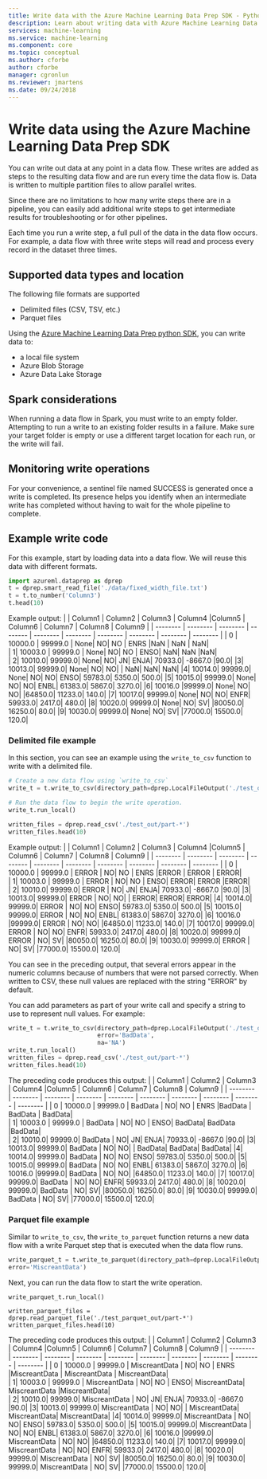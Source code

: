 ```yaml
---
title: Write data with the Azure Machine Learning Data Prep SDK - Python
description: Learn about writing data with Azure Machine Learning Data Prep SDK. You can write out data at any point in a data flow, and to files in any of our supported locations (local file system, Azure Blob Storage, and Azure Data Lake Storage).
services: machine-learning
ms.service: machine-learning
ms.component: core
ms.topic: conceptual
ms.author: cforbe
author: cforbe
manager: cgronlun
ms.reviewer: jmartens
ms.date: 09/24/2018
---
```

# Write data using the Azure Machine Learning Data Prep SDK
You can write out data at any point in a data flow. These writes are added as steps to the resulting data flow and are run every time the data flow is. Data is written to multiple partition files to allow parallel writes.

Since there are no limitations to how many write steps there are in a pipeline, you can easily add additional write steps to get intermediate results for troubleshooting or for other pipelines. 

Each time you run a write step, a full pull of the data in the data flow occurs. For example, a data flow with three write steps will read and process every record in the dataset three times.

## Supported data types and location

The following file formats are supported
-	Delimited files (CSV, TSV, etc.)
-	Parquet files

Using the [Azure Machine Learning Data Prep python SDK](https://aka.ms/data-prep-sdk), you can write data to:
+ a local file system
+ Azure Blob Storage
+ Azure Data Lake Storage

## Spark considerations
When running a data flow in Spark, you must write to an empty folder. Attempting to run a write to an existing folder results in a failure. Make sure your target folder is empty or use a different target location for each run, or the write will fail.

## Monitoring write operations
For your convenience, a sentinel file named SUCCESS is generated once a write is completed. Its presence helps you identify when an intermediate write has completed without having to wait for the whole pipeline to complete.

## Example write code

For this example, start by loading data into a data flow. We will reuse this data with different formats.

```python
import azureml.dataprep as dprep
t = dprep.smart_read_file('./data/fixed_width_file.txt')
t = t.to_number('Column3')
t.head(10)
```   

Example output:
|   |  Column1 |	Column2	| Column3 |	Column4	 |Column5	| Column6 |	Column7	| Column8 |	Column9 |
| -------- |  -------- | -------- | -------- |  -------- |  -------- |  -------- |  -------- |  -------- |  -------- |
| 0 |	10000.0	|	99999.0	|	None|		NO|		NO	|	ENRS	|NaN	|	NaN	|	NaN|	
|	1|		10003.0	|	99999.0	|	None|		NO|		NO	|	ENSO|		NaN|		NaN	|NaN|	
|	2|	10010.0|	99999.0|	None|	NO|	JN|	ENJA|	70933.0|	-8667.0	|90.0|
|3|	10013.0|	99999.0|	None|	NO|	NO|	|	NaN|	NaN|	NaN|
|4|	10014.0|	99999.0|	None|	NO|	NO|	ENSO|	59783.0|	5350.0|	500.0|
|5|	10015.0|	99999.0|	None|	NO|	NO|	ENBL|	61383.0|	5867.0|	3270.0|
|6|	10016.0	|99999.0|	None|	NO|	NO|		|64850.0|	11233.0|	140.0|
|7|	10017.0|	99999.0|	None|	NO|	NO|	ENFR|	59933.0|	2417.0|	480.0|
|8|	10020.0|	99999.0|	None|	NO|	SV|		|80050.0|	16250.0|	80.0|
|9|	10030.0|	99999.0|	None|	NO|	SV|		|77000.0|	15500.0|	120.0|

### Delimited file example

In this section, you can see an example using the `write_to_csv` function to write with a delimited file.

```python
# Create a new data flow using `write_to_csv` 
write_t = t.write_to_csv(directory_path=dprep.LocalFileOutput('./test_out/'))

# Run the data flow to begin the write operation.
write_t.run_local()

written_files = dprep.read_csv('./test_out/part-*')
written_files.head(10)
```

Example output:
|   |  Column1 |    Column2 | Column3 | Column4  |Column5   | Column6 | Column7 | Column8 | Column9 |
| -------- |  -------- | -------- | -------- |  -------- |  -------- |  -------- |  -------- |  -------- |  -------- |
| 0 |   10000.0 |   99999.0 |   ERROR |       NO|     NO  |   ENRS    |ERROR    |   ERROR |   ERROR|    
|   1|      10003.0 |   99999.0 |   ERROR |       NO|     NO  |   ENSO|       ERROR|        ERROR |ERROR|   
|   2|  10010.0|    99999.0|    ERROR |   NO| JN| ENJA|   70933.0|    -8667.0 |90.0|
|3| 10013.0|    99999.0|    ERROR |   NO| NO| |   ERROR|    ERROR|    ERROR|
|4| 10014.0|    99999.0|    ERROR |   NO| NO| ENSO|   59783.0|    5350.0| 500.0|
|5| 10015.0|    99999.0|    ERROR |   NO| NO| ENBL|   61383.0|    5867.0| 3270.0|
|6| 10016.0 |99999.0|   ERROR |   NO| NO|     |64850.0|   11233.0|    140.0|
|7| 10017.0|    99999.0|    ERROR |   NO| NO| ENFR|   59933.0|    2417.0| 480.0|
|8| 10020.0|    99999.0|    ERROR |   NO| SV|     |80050.0|   16250.0|    80.0|
|9| 10030.0|    99999.0|    ERROR |   NO| SV|     |77000.0|   15500.0|    120.0|

You can see in the preceding output, that several errors appear in the numeric columns because of numbers that were not parsed correctly. When written to CSV, these null values are replaced with the string "ERROR" by default. 

You can add parameters as part of your write call and specify a string to use to represent null values. For example:

```python
write_t = t.write_to_csv(directory_path=dprep.LocalFileOutput('./test_out/'), 
                         error='BadData',
                         na='NA')
write_t.run_local()
written_files = dprep.read_csv('./test_out/part-*')
written_files.head(10)
```

The preceding code produces this output:
|   |  Column1 |    Column2 | Column3 | Column4  |Column5   | Column6 | Column7 | Column8 | Column9 |
| -------- |  -------- | -------- | -------- |  -------- |  -------- |  -------- |  -------- |  -------- |  -------- |
| 0 |   10000.0 |   99999.0 |   BadData |       NO|     NO  |   ENRS    |BadData    |   BadData |   BadData|    
|   1|      10003.0 |   99999.0 |   BadData |       NO|     NO  |   ENSO|       BadData|        BadData |BadData|   
|   2|  10010.0|    99999.0|    BadData |   NO| JN| ENJA|   70933.0|    -8667.0 |90.0|
|3| 10013.0|    99999.0|    BadData |   NO| NO| |   BadData|    BadData|    BadData|
|4| 10014.0|    99999.0|    BadData |   NO| NO| ENSO|   59783.0|    5350.0| 500.0|
|5| 10015.0|    99999.0|    BadData |   NO| NO| ENBL|   61383.0|    5867.0| 3270.0|
|6| 10016.0 |99999.0|   BadData |   NO| NO|     |64850.0|   11233.0|    140.0|
|7| 10017.0|    99999.0|    BadData |   NO| NO| ENFR|   59933.0|    2417.0| 480.0|
|8| 10020.0|    99999.0|    BadData |   NO| SV|     |80050.0|   16250.0|    80.0|
|9| 10030.0|    99999.0|    BadData |   NO| SV|     |77000.0|   15500.0|    120.0|


### Parquet file example

Similar to `write_to_csv`, the `write_to_parquet` function returns a new data flow with a write Parquet step that is executed when the data flow runs.

```python
write_parquet_t = t.write_to_parquet(directory_path=dprep.LocalFileOutput('./test_parquet_out/'),
error='MiscreantData')
```

Next, you can run the data flow to start the write operation.

```
write_parquet_t.run_local()

written_parquet_files = dprep.read_parquet_file('./test_parquet_out/part-*')
written_parquet_files.head(10)
```

The preceding code produces this output:
|   |  Column1 |    Column2 | Column3 | Column4  |Column5   | Column6 | Column7 | Column8 | Column9 |
| -------- |  -------- | -------- | -------- |  -------- |  -------- |  -------- |  -------- |  -------- |  -------- |
| 0 |   10000.0 |   99999.0 |   MiscreantData |       NO|     NO  |   ENRS    |MiscreantData    |   MiscreantData |   MiscreantData|    
|   1|      10003.0 |   99999.0 |   MiscreantData |       NO|     NO  |   ENSO|       MiscreantData|        MiscreantData |MiscreantData|   
|   2|  10010.0|    99999.0|    MiscreantData |   NO| JN| ENJA|   70933.0|    -8667.0 |90.0|
|3| 10013.0|    99999.0|    MiscreantData |   NO| NO| |   MiscreantData|    MiscreantData|    MiscreantData|
|4| 10014.0|    99999.0|    MiscreantData |   NO| NO| ENSO|   59783.0|    5350.0| 500.0|
|5| 10015.0|    99999.0|    MiscreantData |   NO| NO| ENBL|   61383.0|    5867.0| 3270.0|
|6| 10016.0 |99999.0|   MiscreantData |   NO| NO|     |64850.0|   11233.0|    140.0|
|7| 10017.0|    99999.0|    MiscreantData |   NO| NO| ENFR|   59933.0|    2417.0| 480.0|
|8| 10020.0|    99999.0|    MiscreantData |   NO| SV|     |80050.0|   16250.0|    80.0|
|9| 10030.0|    99999.0|    MiscreantData |   NO| SV|     |77000.0|   15500.0|    120.0|
